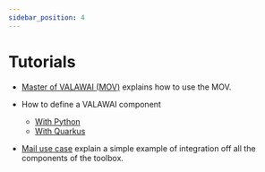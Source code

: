```yaml
---
sidebar_position: 4
---
```


# Tutorials

 * [Master of VALAWAI (MOV)](/tutorials/mov) explains how to use the MOV.

 * How to define a VALAWAI component

   - [With Python](/tutorials/how_python_component)
   - [With Quarkus](/tutorials/how_quarkus_component)

 * [Mail use case](/tutorials/mail_use_case) explain a simple example of integration
 off all the components of the toolbox.
